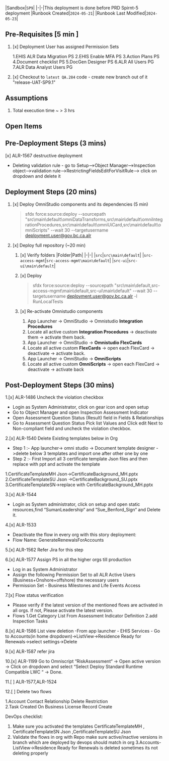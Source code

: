 
|Sandbox|`SP9`|
|-|-|This deployment is done before PRD Spirnt-5 deployment
|Runbook Created|`2024-05-21`|
|Runbook Last Modified|`2024-05-23`|

## Pre-Requisites [5 min ]

1. [x] Deployment User has assigned Permission Sets

   1.EHIS ALR Data Migration PS
   2.EHIS Enable MFA PS
   3.Action Plans PS
   4.Document checklist PS
   5.DocGen Designer PS
   6.ALR All Users PG
   7.ALR Data Analyst Users PG

2. [x] Checkout to `latest QA.284` code  - create new branch out of it "release-UAT-SP9.1"

## Assumptions

1. Total execution time ~ > 3 hrs

## Open Items

## Pre-Deployment Steps (3 mins)

[x] ALR-1567 destructive deployment

- Deleting validation rule - go to Setup-->Object Manager-->Inspection object-->validation rule-->RestrictingFieldsEditForVisitRule--> click on dropdown and delete it

## Deployment Steps (20 mins)

1. [x] Deploy OmniStudio components and its dependencies (5 min)
   > sfdx force:source:deploy --sourcepath "src\main\default\omniDataTransforms,src\main\default\omniIntegrationProcedures,src\main\default\omniUiCard,src\main\default\omniScripts" --wait 30 --targetusername deployment.user@gov.bc.ca.alr

3. [x]  Deploy full repository (~20 min)
   1. [x] Verify folders
      |Folder|Path|
      |-|-|
      |`src`|`src\main\default`|
      |`src-access-mgmt`|`src-access-mgmt\main\default`|
      |`src-ui`|`src-ui\main\default`|
   
   2. [x] Deploy 
      > sfdx force:source:deploy --sourcepath "src\main\default,src-access-mgmt\main\default,src-ui\main\default" --wait 30 --targetusername deployment.user@gov.bc.ca.alr -l RunLocalTests

   3. [x] Re-activate Omnistudio components
      1. App Launcher -> OmniStudio -> Omnistudio **Integration Procedures**
      2. Locate all active custom **Integration Procedures** -> deactivate them -> activate them back.
      3. App Launcher -> OmniStudio -> **Omnistudio FlexCards**
      4. Locate all active custom **FlexCards** -> open each FlexCard -> deactivate -> activate back.
      5. App Launcher -> OmniStudio -> **OmniScripts**
      6. Locate all active custom **OmniScripts** -> open each FlexCard -> deactivate -> activate back

## Post-Deployment Steps (30 mins)

1.[x] ALR-1486 Uncheck the violation checkbox

- Login as System Administrator, click on gear icon and open setup
- Go to Object Manager and open Inspection Assessment Indicator 
- Open Assessment Question Status (Result) field in Fields & Relationships
- Go to Assessment Question Status Pick list Values and Click edit Next to Non-compliant field and uncheck the violation checkbox.

2.[x] ALR-1540 Delete Existing templates below in Org 

- Step 1 :- App launcher-> omni studio -> Document template designer ->delete below 3 templates and import one after other one by one
- Step 2 :- First Import all 3 certificate template Json files and then replace with ppt and activate the template

1.CertificateTemplateMH Json->CertificateBackground_MH.pptx
2.CertificateTemplateSU Json ->CertificateBackground_SU.pptx
3.CertificateTemplateSN->replace with CertificateBackground_MH.pptx 

3.[x] ALR-1544

- Login as System administrator, click on setup and open static resources,find “SumanLeadership“ and “Sue_Benford_Sign“ and Delete it.

4.[x] ALR-1533

- Deactivate the flow in every org with this story deployment:
- Flow Name: GenerateRenewalsForAccounts

5.[x] ALR-1562 Refer Jira for this step

6.[x] ALR-1577 Assign PS in all the higher orgs till production

- Log in as System Administrator
- Assign the following Permission Set to all ALR Active Users (Business+Onshore+offshore) the necessary users 
- Permission Set - Business Milestones and Life Events Access

7.[x] Flow status verification

- Please verify if the latest version of the mentioned flows are activated in all orgs. If not, Please activate the latest version.
- Flows
 1.Get Category List From Assessment Indicator Definition
 2.add Inspection Tasks

 8.[x] ALR-1586 List view deletion
-From app launcher - EHIS Services - Go to Accounts(in home dropdown)->ListView->Residence Ready for Renewals->select settings->Delete

9.[x] ALR-1587 refer jira

10.[x] ALR-1199 Go to Omniscript “RiskAssessment“ → Open active version → Click on dropdown and select “Select Deploy Standard Runtime Compatible LWC “ → Done.

11.[ ] ALR-1577,ALR-1524

12.[ ]  Delete two flows

1.Account Contact Relationship Delete Restriction	
2.Task Created On Business License Record Create

DevOps checklist:

1. Make sure you activated the templates CertificateTemplateMH , CertificateTemplateSN Json ,CertificateTemplateSU Json
2. Validate the flows in org with Repo make sure active/inactive versions in branch which are deployed by devops should match in org
3.Accounts-ListView->Residence Ready for Renewals is deleted sometimes its not deleting properly